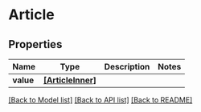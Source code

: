 # Article


## Properties
Name | Type | Description | Notes
------------ | ------------- | ------------- | -------------
**value** | [**[ArticleInner]**](ArticleInner.md) |  | 

[[Back to Model list]](../README.md#documentation-for-models) [[Back to API list]](../README.md#documentation-for-api-endpoints) [[Back to README]](../README.md)


